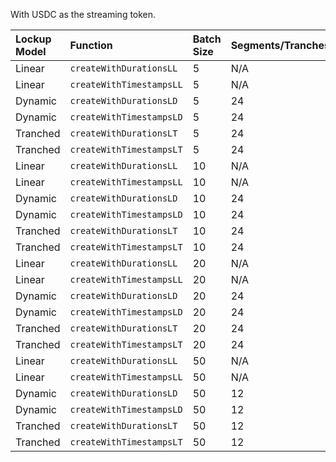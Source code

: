 With USDC as the streaming token.

| Lockup Model | Function                 | Batch Size | Segments/Tranches | Gas Usage  |
| :----------- | :----------------------- | :--------- | :---------------- | :--------- |
| Linear       | `createWithDurationsLL`  | 5          | N/A               | 964,419    |
| Linear       | `createWithTimestampsLL` | 5          | N/A               | 915,036    |
| Dynamic      | `createWithDurationsLD`  | 5          | 24                | 4,137,927  |
| Dynamic      | `createWithTimestampsLD` | 5          | 24                | 3,909,737  |
| Tranched     | `createWithDurationsLT`  | 5          | 24                | 4,029,210  |
| Tranched     | `createWithTimestampsLT` | 5          | 24                | 3,838,847  |
| Linear       | `createWithDurationsLL`  | 10         | N/A               | 1,769,052  |
| Linear       | `createWithTimestampsLL` | 10         | N/A               | 1,775,515  |
| Dynamic      | `createWithDurationsLD`  | 10         | 24                | 8,228,267  |
| Dynamic      | `createWithTimestampsLD` | 10         | 24                | 7,766,966  |
| Tranched     | `createWithDurationsLT`  | 10         | 24                | 8,002,520  |
| Tranched     | `createWithTimestampsLT` | 10         | 24                | 7,625,502  |
| Linear       | `createWithDurationsLL`  | 20         | N/A               | 3,485,878  |
| Linear       | `createWithTimestampsLL` | 20         | N/A               | 3,499,590  |
| Dynamic      | `createWithDurationsLD`  | 20         | 24                | 16,427,770 |
| Dynamic      | `createWithTimestampsLD` | 20         | 24                | 15,487,263 |
| Tranched     | `createWithDurationsLT`  | 20         | 24                | 15,948,064 |
| Tranched     | `createWithTimestampsLT` | 20         | 24                | 15,204,669 |
| Linear       | `createWithDurationsLL`  | 50         | N/A               | 8,647,895  |
| Linear       | `createWithTimestampsLL` | 50         | N/A               | 8,687,018  |
| Dynamic      | `createWithDurationsLD`  | 50         | 12                | 24,333,619 |
| Dynamic      | `createWithTimestampsLD` | 50         | 12                | 23,139,537 |
| Tranched     | `createWithDurationsLT`  | 50         | 12                | 23,718,623 |
| Tranched     | `createWithTimestampsLT` | 50         | 12                | 22,807,262 |
